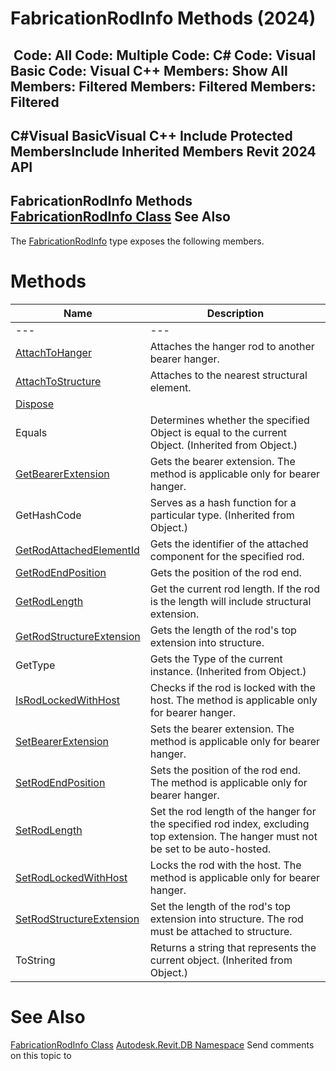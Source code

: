 # FabricationRodInfo Methods (2024)

﻿
 Code: All Code: Multiple Code: C# Code: Visual Basic Code: Visual C++  Members: Show All Members: Filtered Members: Filtered Members: Filtered   
---  
C#Visual BasicVisual C++
Include Protected MembersInclude Inherited Members
Revit 2024 API  
---  
FabricationRodInfo Methods  
[FabricationRodInfo Class](b52fe314-2639-a697-cf97-b3e4824818f8.md "FabricationRodInfo Class") See Also  
---  
The [FabricationRodInfo](b52fe314-2639-a697-cf97-b3e4824818f8.md "FabricationRodInfo Class") type exposes the following members.
# Methods
| Name | Description |
| --- | --- |
| --- | --- | --- |
| [AttachToHanger](083c7ab0-9885-cd48-a8c4-3fa40d64c52b.md "AttachToHanger Method") | Attaches the hanger rod to another bearer hanger. |
| [AttachToStructure](c89f2ba8-17f2-cbe7-8b13-c40095b0ffa0.md "AttachToStructure Method") | Attaches to the nearest structural element. |
| [Dispose](8a1057b2-3b00-5f5b-793e-4f42588a9e88.md "Dispose Method") |
| Equals | Determines whether the specified Object is equal to the current Object. (Inherited from Object.) |
| [GetBearerExtension](57999809-2894-24eb-d94b-fddeb16fd90e.md "GetBearerExtension Method") | Gets the bearer extension. The method is applicable only for bearer hanger. |
| GetHashCode | Serves as a hash function for a particular type.  (Inherited from Object.) |
| [GetRodAttachedElementId](05e88086-4c9a-aa3e-316d-9eaa1c19cb93.md "GetRodAttachedElementId Method") | Gets the identifier of the attached component for the specified rod. |
| [GetRodEndPosition](fce3a4b1-e029-5fd5-9f61-d389be460e03.md "GetRodEndPosition Method") | Gets the position of the rod end. |
| [GetRodLength](ec9de605-8993-9845-37b2-1c302122849c.md "GetRodLength Method") | Get the current rod length. If the rod is the length will include structural extension. |
| [GetRodStructureExtension](59673418-04c3-797c-542c-00f542cf19da.md "GetRodStructureExtension Method") | Gets the length of the rod's top extension into structure. |
| GetType | Gets the Type of the current instance. (Inherited from Object.) |
| [IsRodLockedWithHost](8908e152-46ef-6526-10aa-2f6afbe1a0aa.md "IsRodLockedWithHost Method") | Checks if the rod is locked with the host. The method is applicable only for bearer hanger. |
| [SetBearerExtension](e2b31b5c-5edf-2f96-91cc-15af3a31c878.md "SetBearerExtension Method") | Sets the bearer extension. The method is applicable only for bearer hanger. |
| [SetRodEndPosition](acb96d05-ad50-8da4-215d-0417fe015fcb.md "SetRodEndPosition Method") | Sets the position of the rod end. The method is applicable only for bearer hanger. |
| [SetRodLength](0a227101-3cee-9f7f-87fb-f86757c22fc1.md "SetRodLength Method") | Set the rod length of the hanger for the specified rod index, excluding top extension. The hanger must not be set to be auto-hosted. |
| [SetRodLockedWithHost](77082f81-5eff-e5b6-edb0-11feded0e506.md "SetRodLockedWithHost Method") | Locks the rod with the host. The method is applicable only for bearer hanger. |
| [SetRodStructureExtension](f07b84e8-0615-46bf-f38b-2361ec5f066b.md "SetRodStructureExtension Method") | Set the length of the rod's top extension into structure. The rod must be attached to structure. |
| ToString | Returns a string that represents the current object. (Inherited from Object.) |

# See Also
[FabricationRodInfo Class](b52fe314-2639-a697-cf97-b3e4824818f8.md "FabricationRodInfo Class")
[Autodesk.Revit.DB Namespace](87546ba7-461b-c646-cbb1-2cb8f5bff8b2.md "Autodesk.Revit.DB Namespace")
Send comments on this topic to 
